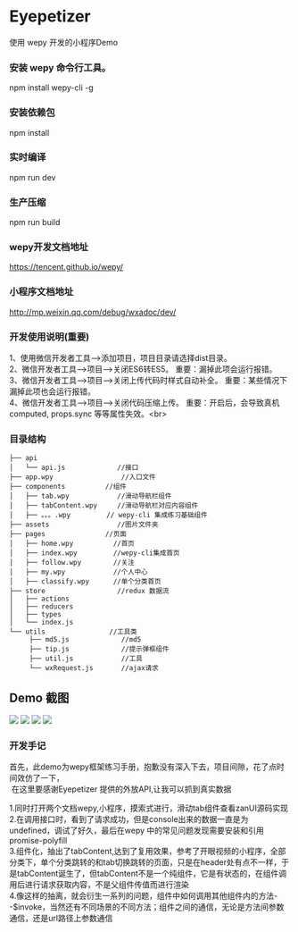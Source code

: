 # Eyepetizer
使用 wepy 开发的小程序Demo

### 安装 wepy 命令行工具。
npm install wepy-cli -g

### 安装依赖包
npm install 

### 实时编译
npm run dev

### 生产压缩
npm run build

### wepy开发文档地址
https://tencent.github.io/wepy/
### 小程序文档地址
http://mp.weixin.qq.com/debug/wxadoc/dev/

### 开发使用说明(重要)
1、使用微信开发者工具-->添加项目，项目目录请选择dist目录。<br> 
2、微信开发者工具-->项目-->关闭ES6转ES5。 重要：漏掉此项会运行报错。<br> 
3、微信开发者工具-->项目-->关闭上传代码时样式自动补全。 重要：某些情况下漏掉此项也会运行报错。<br> 
4、微信开发者工具-->项目-->关闭代码压缩上传。 重要：开启后，会导致真机computed, props.sync 等等属性失效。\<br> 

### 目录结构
```
├── api
│   └── api.js             //接口
├── app.wpy                 //入口文件
├── components          //组件
│   ├── tab.wpy            //滑动导航栏组件
│   ├── tabContent.wpy     //滑动导航栏对应内容组件
│   ├── 。。。.wpy         // wepy-cli 集成练习基础组件
├── assets                 //图片文件夹
├── pages               //页面
│   ├── home.wpy          //首页
│   ├── index.wpy         //wepy-cli集成首页
│   ├── follow.wpy        //关注
│   ├── my.wpy            //个人中心
│   ├── classify.wpy      //单个分类首页
├── store                  //redux 数据流
│   ├── actions
│   ├── reducers
│   ├── types           
│   └── index.js
└── utils                //工具类
     ├── md5.js             //md5
     ├── tip.js             //提示弹框组件
     ├── util.js            //工具
     └── wxRequest.js       //ajax请求
 ```    
 ## Demo 截图
 ![](https://github.com/yangdongMC/Eyepetizer/blob/master/src/assets/wechat2.png)
 ![](https://github.com/yangdongMC/Eyepetizer/blob/master/src/assets/wechat4.png)
 ![](https://github.com/yangdongMC/Eyepetizer/blob/master/src/assets/wechat3.png)
 ![](https://github.com/yangdongMC/Eyepetizer/blob/master/src/assets/wechat1.png)

### 开发手记
首先，此demo为wepy框架练习手册，抱歉没有深入下去，项目间隙，花了点时间效仿了一下，<br>
  在这里要感谢Eyepetizer 提供的外放API,让我可以抓到真实数据<br>

1.同时打开两个文档wepy,小程序，摸索式进行，滑动tab组件查看zanUI源码实现<br>
2.在调用接口时，看到了请求成功，但是console出来的数据一直是为undefined，调试了好久，最后在wepy 中的常见问题发现需要安装和引用promise-polyfill<br>
3.组件化，抽出了tabContent,达到了复用效果，参考了开眼视频的小程序，全部分类下，单个分类跳转的和tab切换跳转的页面，只是在header处有点不一样，于是tabContent诞生了，但tabContent不是一个纯组件，它是有状态的，在组件调用后进行请求获取内容，不是父组件传值而进行渲染<br>
4.像这样的抽离，就会衍生一系列的问题，组件中如何调用其他组件内的方法--$invoke，当然还有不同场景的不同方法；组件之间的通信，无论是方法间参数通信，还是url路径上参数通信<br>
